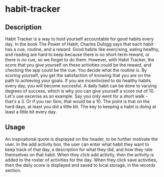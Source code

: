 # habit-tracker

## Description 
Habit Tracker is a way to hold yourself accountable for good habits every day. In the book The Power of Habit, Charles Duhigg says that each habit has a cue, routine, and a reward. 
Good habits like exercising, eating healthy, and reading are hard to keep because there is no short-term reward, or there is no cue, so we forget to do them. 
However, with Habit Tracker, the score that you give yourself on these activities could be the reward, and checking the app could be the cue. You decide what the routine is. By scoring yourself, you get the satisfaction of knowing that you are on the path to achieving your goals. 
If you are incentivized to do healthy habits every day, you will become succesful.
A daily habit can be done to varying degrees of success, which is why you can give yourself a score out of 10. Let's use excerise as an example.
Say you only went for a short walk - that's a 3. Or if you ran 5km, that would be a 10. The point is that on the hard days, at least you did a little bit. 
The key to keeping a habit is doing at least a little bit every day.

## Usage
An inspirational quote is displayed on the header, to be further motivate the user. In the add activity box, the user can enter what habit they want to keep track of that day, a description for what they did, and how they rate themselves on that habit. When they click add activity, then the activity is added to the roster of activities for the day. When they click save activities, then the daily score is displayed and saved to local storage, in the records section.
